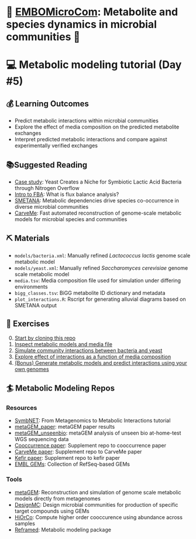 # 🔬 [EMBOMicroCom](https://www.embl.org/about/info/course-and-conference-office/events/mcd22-01/): Metabolite and species dynamics in microbial communities 🧬
# 💻 Metabolic modeling tutorial (Day #5)

## 💰 Learning Outcomes

* Predict metabolic interactions within microbial communities
* Explore the effect of media composition on the predicted metabolite exchanges
* Interpret predicted metabolic interactions and compare against experimentally verified exchanges

## 📚Suggested Reading

 - [Case study](https://www.sciencedirect.com/science/article/pii/S2405471217303903): Yeast Creates a Niche for Symbiotic Lactic Acid Bacteria through Nitrogen Overflow
 - [Intro to FBA](https://www.nature.com/articles/nbt.1614): What is flux balance analysis?
 - [SMETANA](https://www.pnas.org/content/112/20/6449): Metabolic dependencies drive species co-occurrence in diverse microbial communities
 - [CarveMe](https://academic.oup.com/nar/article/46/15/7542/5042022): Fast automated reconstruction of genome-scale metabolic models for microbial species and communities

## ⛏ Materials

* `models/bacteria.xml`: Manually refined *Lactococcus lactis* genome scale metabolic model
* `models/yeast.xml`: Manually refined *Saccharomyces cerevisiae* genome scale metabolic model
* `media.tsv`: Media composition file used for simulation under differing environments
* `bigg_classes.tsv`: BiGG metabolite ID dictionary and metadata
* `plot_interactions.R`: Rscript for generating alluvial diagrams based on SMETANA output

## 🎯 Exercises

0. [Start by cloning this repo](https://github.com/franciscozorrilla/EMBOMicroCom/blob/main/exercises/exercise_0.md)
1. [Inspect metabolic models and media file](https://github.com/franciscozorrilla/EMBOMicroCom/blob/main/exercises/exercise_1.md)
2. [Simulate community interactions between bacteria and yeast](https://github.com/franciscozorrilla/EMBOMicroCom/blob/main/exercises/exercise_2.md)
3. [Explore effect of interactions as a function of media composition](https://github.com/franciscozorrilla/EMBOMicroCom/blob/main/exercises/exercise_3.md)
4. [ (Bonus) Generate metabolic models and predict interactions using your own genomes](https://github.com/franciscozorrilla/EMBOMicroCom/blob/main/exercises/exercise_4.md)


## 🏄 Metabolic Modeling Repos

### Resources

 - [SymbNET](https://github.com/franciscozorrilla/SymbNET): From Metagenomics to Metabolic Interactions tutorial
 - [metaGEM_paper](https://github.com/franciscozorrilla/metaGEM_paper): metaGEM paper results
 - [metaGEM_unseenbio](https://github.com/franciscozorrilla/unseenbio_metaGEM): metaGEM analysis of unseen bio at-home-test WGS sequencing data
 - [Cooccurrence paper](https://github.com/cdanielmachado/cooccurrence): Supplement repo to cooccurrence paper
 - [CarveMe paper](https://github.com/cdanielmachado/carveme_paper): Supplement repo to CarveMe paper
 - [Kefir paper](https://github.com/cdanielmachado/kefir_paper): Supplement repo to kefir paper
 - [EMBL GEMs](https://github.com/cdanielmachado/embl_gems): Collection of RefSeq-based GEMs

### Tools

 - [metaGEM](https://github.com/franciscozorrilla/metaGEM): Reconstruction and simulation of genome scale metabolic models directly from metagenomes
 - [DesignMC](https://github.com/cdanielmachado/designmc): Design microbial communities for production of specific target compounds using GEMs 
 - [HiOrCo](https://github.com/cdanielmachado/HiOrCo): Compute higher order cooccurence using abundance across samples
 - [Reframed](https://github.com/cdanielmachado/reframed): Metabolic modeling package
